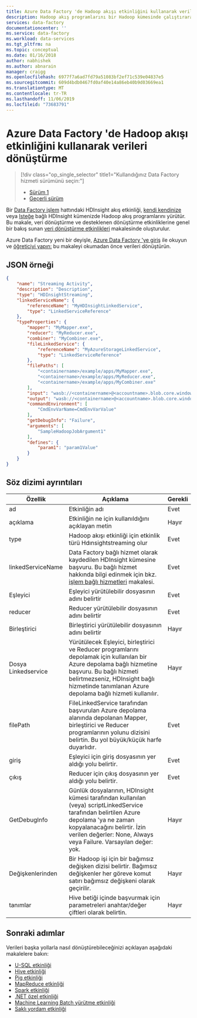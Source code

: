 ```yaml
---
title: Azure Data Factory 'de Hadoop akışı etkinliğini kullanarak verileri dönüştürme
description: Hadoop akış programlarını bir Hadoop kümesinde çalıştırarak verileri dönüştürmek için Azure Data Factory 'de Hadoop akışı etkinliğinin nasıl kullanılacağını açıklar.
services: data-factory
documentationcenter: ''
ms.service: data-factory
ms.workload: data-services
ms.tgt_pltfrm: na
ms.topic: conceptual
ms.date: 01/16/2018
author: nabhishek
ms.author: abnarain
manager: craigg
ms.openlocfilehash: 6977f7a6ad7fd79a51083bf2ef71c539e04837e5
ms.sourcegitcommit: 609d4bdb0467fd0af40e14a86eb40b9d03669ea1
ms.translationtype: MT
ms.contentlocale: tr-TR
ms.lasthandoff: 11/06/2019
ms.locfileid: "73683791"
---
```

# <a name="transform-data-using-hadoop-streaming-activity-in-azure-data-factory"></a>Azure Data Factory 'de Hadoop akışı etkinliğini kullanarak verileri dönüştürme
> [!div class="op_single_selector" title1="Kullandığınız Data Factory hizmeti sürümünü seçin:"]
> * [Sürüm 1](v1/data-factory-hadoop-streaming-activity.md)
> * [Geçerli sürüm](transform-data-using-hadoop-streaming.md)

Bir [Data Factory işlem](concepts-pipelines-activities.md) hattındaki HDInsight akış etkinliği, [kendi kendinize](compute-linked-services.md#azure-hdinsight-linked-service) veya [Isteğe](compute-linked-services.md#azure-hdinsight-on-demand-linked-service) bağlı HDInsight kümenizde Hadoop akış programlarını yürütür. Bu makale, veri dönüştürme ve desteklenen dönüştürme etkinliklerine genel bir bakış sunan [veri dönüştürme etkinlikleri](transform-data.md) makalesinde oluşturulur.

Azure Data Factory yeni bir deyişle, [Azure Data Factory 'ye giriş](introduction.md) ile okuyun ve [öğreticiyi yapın:](tutorial-transform-data-spark-powershell.md) bu makaleyi okumadan önce verileri dönüştürün. 

## <a name="json-sample"></a>JSON örneği
```json
{
    "name": "Streaming Activity",
    "description": "Description",
    "type": "HDInsightStreaming",
    "linkedServiceName": {
        "referenceName": "MyHDInsightLinkedService",
        "type": "LinkedServiceReference"
    },
    "typeProperties": {
        "mapper": "MyMapper.exe",
        "reducer": "MyReducer.exe",
        "combiner": "MyCombiner.exe",
        "fileLinkedService": {
            "referenceName": "MyAzureStorageLinkedService",
            "type": "LinkedServiceReference"
        },
        "filePaths": [
            "<containername>/example/apps/MyMapper.exe",
            "<containername>/example/apps/MyReducer.exe",
            "<containername>/example/apps/MyCombiner.exe"
        ],
        "input": "wasb://<containername>@<accountname>.blob.core.windows.net/example/input/MapperInput.txt",
        "output": "wasb://<containername>@<accountname>.blob.core.windows.net/example/output/ReducerOutput.txt",
        "commandEnvironment": [
            "CmdEnvVarName=CmdEnvVarValue"
        ],
        "getDebugInfo": "Failure",
        "arguments": [
            "SampleHadoopJobArgument1"
        ],
        "defines": {
            "param1": "param1Value"
        }
    }
}
```

## <a name="syntax-details"></a>Söz dizimi ayrıntıları

| Özellik          | Açıklama                              | Gerekli |
| ----------------- | ---------------------------------------- | -------- |
| ad              | Etkinliğin adı                     | Evet      |
| açıklama       | Etkinliğin ne için kullanıldığını açıklayan metin | Hayır       |
| type              | Hadoop akışı etkinliği için etkinlik türü Hdınsightstreaming olur | Evet      |
| linkedServiceName | Data Factory bağlı hizmet olarak kaydedilen HDInsight kümesine başvuru. Bu bağlı hizmet hakkında bilgi edinmek için bkz. [işlem bağlı hizmetleri](compute-linked-services.md) makalesi. | Evet      |
| Eşleyici            | Eşleyici yürütülebilir dosyasının adını belirtir | Evet      |
| reducer           | Reducer yürütülebilir dosyasının adını belirtir | Evet      |
| Birleştirici          | Birleştirici yürütülebilir dosyasının adını belirtir | Hayır       |
| Dosya Linkedservice | Yürütülecek Eşleyici, birleştirici ve Reducer programlarını depolamak için kullanılan bir Azure depolama bağlı hizmetine başvuru. Bu bağlı hizmeti belirtmezseniz, HDInsight bağlı hizmetinde tanımlanan Azure depolama bağlı hizmeti kullanılır. | Hayır       |
| filePath          | FileLinkedService tarafından başvurulan Azure depolama alanında depolanan Mapper, birleştirici ve Reducer programlarının yolunu dizisini belirtin. Bu yol büyük/küçük harfe duyarlıdır. | Evet      |
| giriş             | Eşleyici için giriş dosyasının yer aldığı yolu belirtir. | Evet      |
| çıkış            | Reducer için çıkış dosyasının yer aldığı yolu belirtir. | Evet      |
| GetDebugInfo      | Günlük dosyalarının, HDInsight kümesi tarafından kullanılan (veya) scriptLinkedService tarafından belirtilen Azure depolama 'ya ne zaman kopyalanacağını belirtir. İzin verilen değerler: None, Always veya Failure. Varsayılan değer: yok. | Hayır       |
| Değişkenlerinden         | Bir Hadoop işi için bir bağımsız değişken dizisi belirtir. Bağımsız değişkenler her göreve komut satırı bağımsız değişkeni olarak geçirilir. | Hayır       |
| tanımlar           | Hive betiği içinde başvurmak için parametreleri anahtar/değer çiftleri olarak belirtin. | Hayır       | 

## <a name="next-steps"></a>Sonraki adımlar
Verileri başka yollarla nasıl dönüştürebileceğinizi açıklayan aşağıdaki makalelere bakın: 

* [U-SQL etkinliği](transform-data-using-data-lake-analytics.md)
* [Hive etkinliği](transform-data-using-hadoop-hive.md)
* [Pig etkinliği](transform-data-using-hadoop-pig.md)
* [MapReduce etkinliği](transform-data-using-hadoop-map-reduce.md)
* [Spark etkinliği](transform-data-using-spark.md)
* [.NET özel etkinliği](transform-data-using-dotnet-custom-activity.md)
* [Machine Learning Batch yürütme etkinliği](transform-data-using-machine-learning.md)
* [Saklı yordam etkinliği](transform-data-using-stored-procedure.md)
